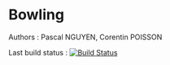 # Bowling
Authors : Pascal NGUYEN, Corentin POISSON

Last build status : [![Build Status](https://travis-ci.org/corentinpoisson/bowling.svg?branch=master)](https://travis-ci.org/corentinpoisson/bowling)